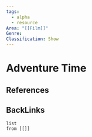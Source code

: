 ```yaml
---
tags:
  - alpha
  - resource
Area: "[[Film]]"
Genre:
Classification: Show
---
```

# Adventure Time



## References



## BackLinks

```dataview
list
from [[]]
```

